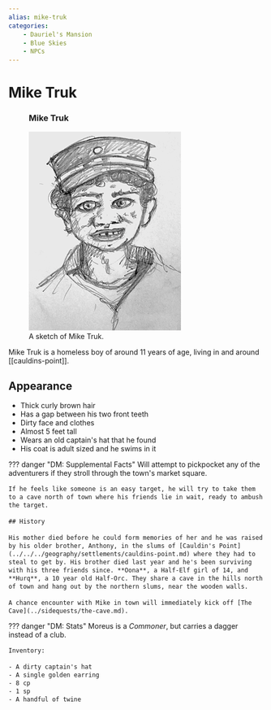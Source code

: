 ```yaml
---
alias: mike-truk
categories:
    - Dauriel's Mansion
    - Blue Skies
    - NPCs
---
```

# Mike Truk

<figure class="infobox right">
  <h3>Mike Truk</h3>
  <a href="/assets/images/mike-truk-full.png">
    <img src="/assets/images/mike-truk-tiny.png" />
  </a>
  <figcaption>
    A sketch of Mike Truk.
  </figcaption>
</figure>

Mike Truk is a homeless boy of around 11 years of age, living in and around [[cauldins-point]].

## Appearance

* Thick curly brown hair
* Has a gap between his two front teeth
* Dirty face and clothes
* Almost 5 feet tall
* Wears an old captain's hat that he found
* His coat is adult sized and he swims in it

??? danger "DM: Supplemental Facts"
    Will attempt to pickpocket any of the adventurers if they stroll through the town's market square.

    If he feels like someone is an easy target, he will try to take them to a cave north of town where his friends lie in wait, ready to ambush the target.

    ## History

    His mother died before he could form memories of her and he was raised by his older brother, Anthony, in the slums of [Cauldin's Point](../../../geography/settlements/cauldins-point.md) where they had to steal to get by. His brother died last year and he's been surviving with his three friends since. **Oona**, a Half-Elf girl of 14, and **Hurq**, a 10 year old Half-Orc. They share a cave in the hills north of town and hang out by the northern slums, near the wooden walls.

    A chance encounter with Mike in town will immediately kick off [The Cave](../sidequests/the-cave.md).

??? danger "DM: Stats"
    Moreus is a *Commoner*, but carries a dagger instead of a club.

    Inventory:

    - A dirty captain's hat
    - A single golden earring
    - 8 cp
    - 1 sp
    - A handful of twine
